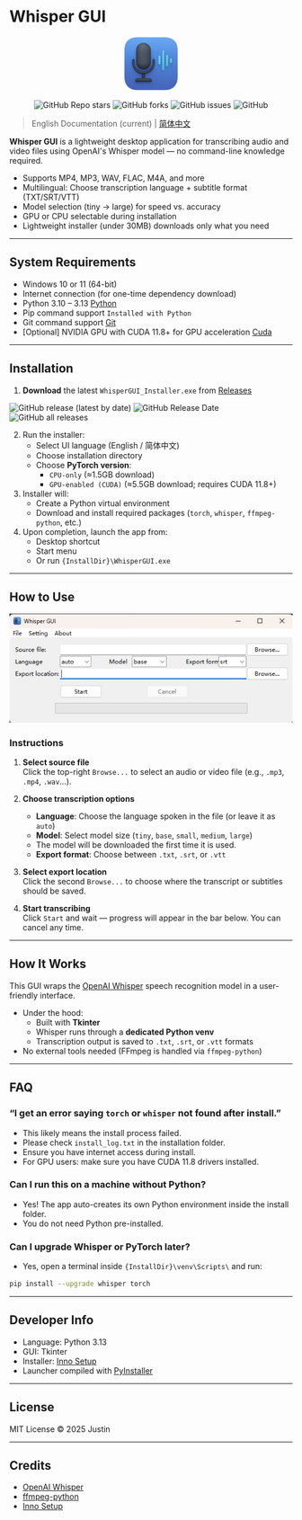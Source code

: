 # Whisper GUI

<p align="center">
  <img src="resources/icon.png" alt="Whisper GUI Icon" width="96" height="96">
</p>

<p align="center">
    <a href="https://github.com/TBSKBJustin/WhisperGUI/stargazers" style="text-decoration:none" >
        <img alt="GitHub Repo stars" src="https://img.shields.io/github/stars/TBSKBJustin/WhisperGUI">
    </a>
    <a href="https://github.com/TBSKBJustin/WhisperGUI/network" style="text-decoration:none" >
        <img alt="GitHub forks" src="https://img.shields.io/github/forks/TBSKBJustin/WhisperGUI">
    </a>
    <a href="https://github.com/TBSKBJustin/WhisperGUI/issues" style="text-decoration:none">
        <img alt="GitHub issues" src="https://img.shields.io/github/issues/TBSKBJustin/WhisperGUI">
    </a>
    <a href="https://github.com/TBSKBJustin/WhisperGUI/blob/main/LICENSE" style="text-decoration:none" >
        <img alt="GitHub" src="https://img.shields.io/github/license/TBSKBJustin/WhisperGUI">
    </a>
</p>

> English Documentation (current) | [简体中文](./README_zh.md)

**Whisper GUI** is a lightweight desktop application for transcribing audio and video files using OpenAI's Whisper model — no command-line knowledge required.

- Supports MP4, MP3, WAV, FLAC, M4A, and more
- Multilingual: Choose transcription language + subtitle format (TXT/SRT/VTT)
- Model selection (tiny → large) for speed vs. accuracy
- GPU or CPU selectable during installation
- Lightweight installer (under 30MB) downloads only what you need

---

## System Requirements

- Windows 10 or 11 (64-bit)
- Internet connection (for one-time dependency download)
- Python 3.10 – 3.13 [Python](https://www.python.org/downloads/)
- Pip command support `Installed with Python`
- Git command support [Git](https://git-scm.com/)
- [Optional] NVIDIA GPU with CUDA 11.8+ for GPU acceleration [Cuda](https://developer.nvidia.com/cuda-toolkit)

---

## Installation

1. **Download** the latest `WhisperGUI_Installer.exe` from [Releases](https://github.com/TBSKBJustin/WhisperGUI/releases)

<p align="left">
    <a href="https://github.com/TBSKBJustin/WhisperGUI/releases/latest" style="text-decoration:none">
       <img alt="GitHub release (latest by date)" src="https://img.shields.io/github/v/release/TBSKBJustin/whisperGUI">
    </a>
    <a href="https://github.com/TBSKBJustin/WhisperGUI/releases/latest" style="text-decoration:none">
       <img alt="GitHub Release Date" src="https://img.shields.io/github/release-date/TBSKBJustin/WhisperGUI">
    </a>
    <a href="https://github.com/TBSKBJustin/WhisperGUI/releases" style="text-decoration:none">
       <img alt="GitHub all releases" src="https://img.shields.io/github/downloads/TBSKBJustin/WhisperGUI/total">
    </a>
</p>

2. Run the installer:
   - Select UI language (English / 简体中文)
   - Choose installation directory
   - Choose **PyTorch version**:
     - `CPU-only` (≈1.5GB download)
     - `GPU-enabled (CUDA)` (≈5.5GB download; requires CUDA 11.8+)
3. Installer will:
   - Create a Python virtual environment
   - Download and install required packages (`torch`, `whisper`, `ffmpeg-python`, etc.)
4. Upon completion, launch the app from:
   - Desktop shortcut
   - Start menu
   - Or run `{InstallDir}\WhisperGUI.exe`

---

## How to Use

<p align="center">
  <img src="GitHub/GUI.png" width="600" alt="Whisper GUI Screenshot">
</p>

### Instructions

1. **Select source file**  
   Click the top-right `Browse...` to select an audio or video file (e.g., `.mp3`, `.mp4`, `.wav`...).

2. **Choose transcription options**  
   - **Language**: Choose the language spoken in the file (or leave it as `auto`)
   - **Model**: Select model size (`tiny`, `base`, `small`, `medium`, `large`)
   - The model will be downloaded the first time it is used.
   - **Export format**: Choose between `.txt`, `.srt`, or `.vtt`

3. **Select export location**  
   Click the second `Browse...` to choose where the transcript or subtitles should be saved.

4. **Start transcribing**  
   Click `Start` and wait — progress will appear in the bar below. You can cancel any time.

---

## How It Works

This GUI wraps the [OpenAI Whisper](https://github.com/openai/whisper) speech recognition model in a user-friendly interface.

- Under the hood:
  - Built with **Tkinter**
  - Whisper runs through a **dedicated Python venv**
  - Transcription output is saved to `.txt`, `.srt`, or `.vtt` formats
- No external tools needed (FFmpeg is handled via `ffmpeg-python`)

---

## FAQ

### “I get an error saying `torch` or `whisper` not found after install.”
- This likely means the install process failed.
- Please check `install_log.txt` in the installation folder.
- Ensure you have internet access during install.
- For GPU users: make sure you have CUDA 11.8 drivers installed.

### Can I run this on a machine without Python?
- Yes! The app auto-creates its own Python environment inside the install folder.
- You do not need Python pre-installed.

### Can I upgrade Whisper or PyTorch later?
- Yes, open a terminal inside `{InstallDir}\venv\Scripts\` and run:
```bash
pip install --upgrade whisper torch
```

---

## Developer Info

- Language: Python 3.13
- GUI: Tkinter
- Installer: [Inno Setup](https://jrsoftware.org/isinfo.php)
- Launcher compiled with [PyInstaller](https://pyinstaller.org/)

---

## License

MIT License © 2025 Justin

---

## Credits

- [OpenAI Whisper](https://github.com/openai/whisper)
- [ffmpeg-python](https://github.com/kkroening/ffmpeg-python)
- [Inno Setup](https://jrsoftware.org/)

